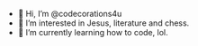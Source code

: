 - 👋 Hi, I’m @codecorations4u
- 👀 I’m interested in Jesus, literature and chess.
- 🌱 I’m currently learning how to code, lol.


<!---
codecorations4u/codecorations4u is a ✨ special ✨ repository because its `README.md` (this file) appears on your GitHub profile.
You can click the Preview link to take a look at your changes.
--->
